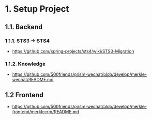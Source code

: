 # 1. Setup Project
## 1.1. Backend
### 1.1.1. STS3 -> STS4
- https://github.com/spring-projects/sts4/wiki/STS3-Migration
### 1.1.2. Knowledge
- https://github.com/500friends/prism-wechat/blob/develop/merkle-wechat/README.md

## 1.2 Frontend
- https://github.com/500friends/prism-wechat/blob/develop/merkle-frontend/merklecrm/README.md